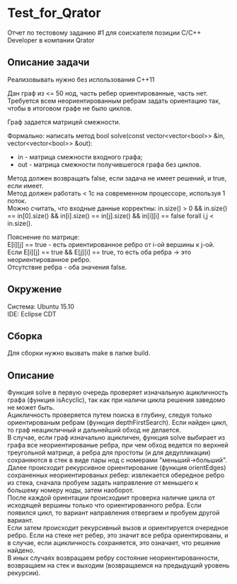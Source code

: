 # Test_for_Qrator
Отчет по тестовому заданию #1 для соискателя позиции C/C++ Developer в компании Qrator

## Описание задачи
Реализовывать нужно без использования C++11

Дан граф из <= 50 нод, часть ребер ориентированные, часть нет.<br>
Требуется всем неориентированным ребрам задать ориентацию так, чтобы в итоговом графе не было циклов.

Граф задается матрицей смежности.

Формально: написать метод bool solve(const vector&lt;vector&lt;bool>> &in, vector&lt;vector&lt;bool>> &out):
- in - матрица смежности входного графа;
- out - матрица смежности получившегося графа без циклов.

Метод должен возвращать false, если задача не имеет решений, и true, если имеет.<br>
Метод должен работать &lt; 1c на современном процессоре, используя 1 поток.<br>
Можно считать, что входные данные корректны: in.size() > 0 && in.size() == in[0].size() && in[i].size() == in[j].size() && in[i][i] == false forall i,j &lt; in.size().

Пояснение по матрице:<br>
E[i][j] == true -  есть ориентированное ребро от i-ой вершины к j-ой.<br>
Если E[i][j] == true && E[j][i] == true, то есть оба ребра -> это неориентированное ребро.<br>
Отсутствие ребра - оба значения false.

## Окружение
Система: Ubuntu 15.10<br>
IDE: Eclipse CDT

## Сборка
Для сборки нужно вызвать make в папке build.

## Описание
Функция solve в первую очередь проверяет изначальную ацикличность графа (функция isAcyclic), так как при наличи цикла решения заведомо не может быть.<br>
Ацикличность проверяется путем поиска в глубину, следуя только ориентированым ребрам (функция depthFirstSearch). Если найден цикл, то граф неацикличный и дальнейший обход не делается.<br>
В случае, если граф изначально ацикличен, функция solve выбирает из графа все неориентированые ребра, при чем обход ведется по верхней треугольной матрице, а ребра для простоты (и для дедупликации) сохраняются в стек в виде пары нод с номерами "меньший->больший".<br>
Далее происходит рекурсивное ориентирование (функция orientEdges) сохраненных неориентированых ребер: извлекается обередное ребро из стека, сначала пробуем задать направление от меньшего к большему номеру ноды, затем наоборот.<br>
После каждой ориентации происходиит проверка наличие цикла от исходящей вершины только что ориентированного ребра. Если появился цикл, то вариант направления отвергаем и пробуем другой вариант.<br>
Если затем происходит рекурсивный вызов и ориентируется очередное ребро. Если на стеке нет ребер, это значит все ребра ориентированы, и в случае, если ацикличность сохраняется, это означает, что решение найдено.<br>
В иных случаях возвращаем ребру состояние неориентированности, возвращаем на стек и выходим (возвращаемся на предыдущий уровень рекурсии).<br>

